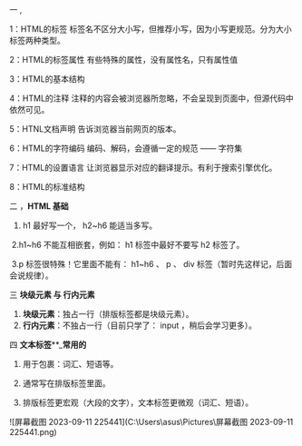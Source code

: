 一   ,

1：HTML的标签   标签名不区分大小写，但推荐小写，因为小写更规范。分为大小标签两种类型。

2：HTML的标签属性    有些特殊的属性，没有属性名，只有属性值

3：HTML的基本结构

4：HTML的注释   注释的内容会被浏览器所忽略，不会呈现到页面中，但源代码中依然可见。

5：HTNL文档声明    告诉浏览器当前网页的版本。

6：HTML的字符编码   编码、解码，会遵循一定的规范 —— 字符集

7：HTML的设置语言  让浏览器显示对应的翻译提示。有利于搜索引擎优化。

8：HTML的标准结构



二  ，**HTML  基础**

1. h1 最好写一个， h2~h6 能适当多写。

​    2.h1~h6 不能互相嵌套，例如： h1 标签中最好不要写 h2 标签了。

​    3.p 标签很特殊！它里面不能有： h1~h6 、 p 、 div 标签（暂时先这样记，后面会说规律）。

三   **块级元素 与 行内元素**

1. **块级元素**：独占一行（排版标签都是块级元素）。
2. **行内元素**：不独占一行（目前只学了： input ，稍后会学习更多）。

四    **文本标签****_**常用的**

1. 用于包裹：词汇、短语等。

2. 通常写在排版标签里面。

3. 排版标签更宏观（大段的文字），文本标签更微观（词汇、短语）。

   

![屏幕截图 2023-09-11 225441](C:\Users\asus\Pictures\屏幕截图 2023-09-11 225441.png)